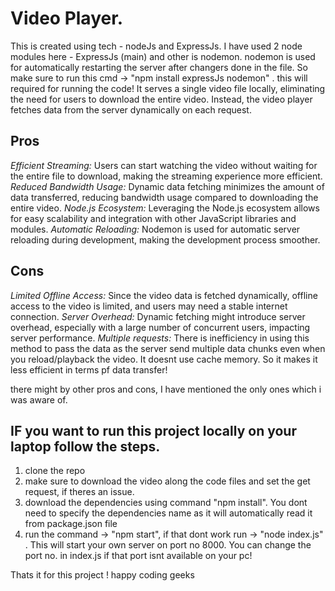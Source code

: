 # Video Player.
This is created using tech - nodeJs and ExpressJs.
I have used 2 node modules here - ExpressJs (main) and other is nodemon. nodemon is used for automatically restarting the server after changers done in the file.
So make sure to run this cmd -> "npm install expressJs nodemon" . this will required for running the code!
It serves a single video file locally, eliminating the need for users to download the entire video. Instead, the video player fetches data from the server dynamically on each request.

## Pros
*Efficient Streaming:* Users can start watching the video without waiting for the entire file to download, making the streaming experience more efficient.
*Reduced Bandwidth Usage:* Dynamic data fetching minimizes the amount of data transferred, reducing bandwidth usage compared to downloading the entire video.
*Node.js Ecosystem:* Leveraging the Node.js ecosystem allows for easy scalability and integration with other JavaScript libraries and modules.
*Automatic Reloading:* Nodemon is used for automatic server reloading during development, making the development process smoother.

## Cons 
*Limited Offline Access:* Since the video data is fetched dynamically, offline access to the video is limited, and users may need a stable internet connection.
*Server Overhead:* Dynamic fetching might introduce server overhead, especially with a large number of concurrent users, impacting server performance.
*Multiple requests:* There is inefficiency in using this method to pass the data as the server send multiple data chunks even when you reload/playback the video. It doesnt use cache memory. So it makes it less efficient in terms pf data transfer!

there might by other pros and cons, I have mentioned the only ones which i was aware of.

## IF you want to run this project locally on your laptop follow the steps.
1. clone the repo
2. make sure to download the video along the code files and set the get request, if theres an issue.
3. download the dependencies using command "npm install". You dont need to specify the dependencies name as it will automatically read it from package.json file
4. run the command -> "npm start", if that dont work run -> "node index.js" . This will start your own server on port no 8000. You can change the port no. in index.js if that port isnt available on your pc!

Thats it for this project ! happy coding geeks
